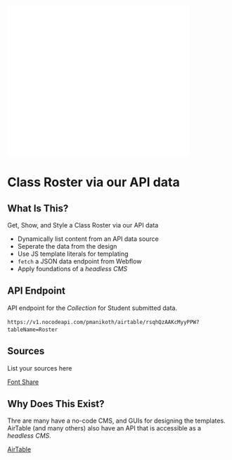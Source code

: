 ![placeholder screenshot of app](https://raw.githubusercontent.com/ahaynie1/class-roster-via-api/main/screenshot.png)

# Class Roster via our API data

## What Is This?

Get, Show, and Style a Class Roster via our API data

- Dynamically list content from an API data source
- Seperate the data from the design
- Use JS template literals for templating
- `fetch` a JSON data endpoint from Webflow
- Apply foundations of a _headless CMS_

## API Endpoint

API endpoint for the _Collection_ for Student submitted data.

`https://v1.nocodeapi.com/pmanikoth/airtable/rsqhQzAAKcMyyPPW?tableName=Roster`

## Sources

List your sources here

[Font Share](https://www.fontshare.com/)

## Why Does This Exist?

Thre are many have a no-code CMS, and GUIs for designing the templates. AirTable (and many others) also have an API that is accessible as a _headless CMS_.

[AirTable](https://airtable.com/)
